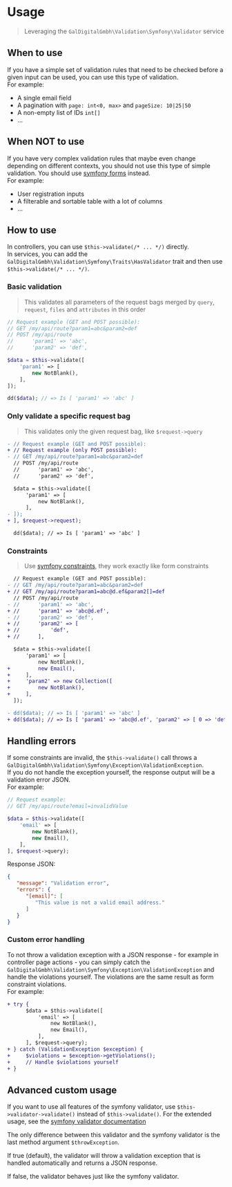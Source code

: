 # Usage

> Leveraging the `GalDigitalGmbh\Validation\Symfony\Validator` service

## When to use

If you have a simple set of validation rules that need to be checked before a given input can be used, you can use this type of validation.  
For example:

- A single email field
- A pagination with `page: int<0, max>` and `pageSize: 10|25|50`
- A non-empty list of IDs `int[]`
- ...

## When NOT to use

If you have very complex validation rules that maybe even change depending on different contexts, you should not use this type of simple validation. You should use [symfony forms](https://symfony.com/doc/current/forms.html#creating-form-classes) instead.  
For example:

- User registration inputs
- A filterable and sortable table with a lot of columns
- ...

## How to use

In controllers, you can use `$this->validate(/* ... */)` directly.  
In services, you can add the `GalDigitalGmbh\Validation\Symfony\Traits\HasValidator` trait and then use `$this->validate(/* ... */)`.

### Basic validation

> This validates all parameters of the request bags merged by `query`, `request`, `files` and `attributes` in this order

```php
// Request example (GET and POST possible):
// GET /my/api/route?param1=abc&param2=def
// POST /my/api/route
//      'param1' => 'abc',
//      'param2' => 'def',

$data = $this->validate([
    'param1' => [
        new NotBlank(),
    ],
]);

dd($data); // => Is [ 'param1' => 'abc' ]
```

### Only validate a specific request bag

> This validates only the given request bag, like `$request->query`

```diff
- // Request example (GET and POST possible):
+ // Request example (only POST possible):
- // GET /my/api/route?param1=abc&param2=def
  // POST /my/api/route
  //      'param1' => 'abc',
  //      'param2' => 'def',

  $data = $this->validate([
      'param1' => [
          new NotBlank(),
      ],
- ]);
+ ], $request->request);

  dd($data); // => Is [ 'param1' => 'abc' ]
```

### Constraints

> Use [symfony constraints](https://symfony.com/doc/current/reference/constraints.html), they work exactly like form constraints

```diff
  // Request example (GET and POST possible):
- // GET /my/api/route?param1=abc&param2=def
+ // GET /my/api/route?param1=abc@d.ef&param2[]=def
  // POST /my/api/route
- //      'param1' => 'abc',
+ //      'param1' => 'abc@d.ef',
- //      'param2' => 'def',
+ //      'param2' => [
+ //          'def',
+ //      ],

  $data = $this->validate([
      'param1' => [
          new NotBlank(),
+         new Email(),
+     ],
+     'param2' => new Collection([
+         new NotBlank(),
+     ],
  ]);

- dd($data); // => Is [ 'param1' => 'abc' ]
+ dd($data); // => Is [ 'param1' => 'abc@d.ef', 'param2' => [ 0 => 'def' ] ]
```

## Handling errors

If some constraints are invalid, the `$this->validate()` call throws a `GalDigitalGmbh\Validation\Symfony\Exception\ValidationException`.  
If you do not handle the exception yourself, the response output will be a validation error JSON.  
For example:

```php
// Request example:
// GET /my/api/route?email=invalidValue

$data = $this->validate([
    'email' => [
        new NotBlank(),
        new Email(),
    ],
], $request->query);
```

Response JSON:

```json
{
   "message": "Validation error",
   "errors": {
      "[email]": [
         "This value is not a valid email address."
      ]
   }
}
```

### Custom error handling

To not throw a validation exception with a JSON response - for example in controller page actions - you can simply catch the `GalDigitalGmbh\Validation\Symfony\Exception\ValidationException` and handle the violations yourself. The violations are the same result as form constraint violations.  
For example:

```diff
+ try {
      $data = $this->validate([
          'email' => [
              new NotBlank(),
              new Email(),
          ],
      ], $request->query);
+ } catch (ValidationException $exception) {
+     $violations = $exception->getViolations();
+     // Handle $violations yourself
+ }
```

## Advanced custom usage

If you want to use all features of the symfony validator, use `$this->validator->validate()` instead of `$this->validate()`. For the extended usage, see the [symfony validator documentation](https://symfony.com/doc/current/components/validator.html)

The only difference between this validator and the symfony validator is the last method argument `$throwException`.

If true (default), the validator will throw a validation exception that is handled automatically and returns a JSON response.

If false, the validator behaves just like the symfony validator.

